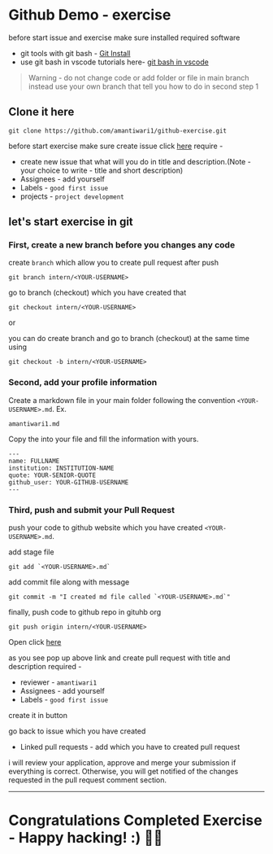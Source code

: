 # Github Demo - exercise

before start issue and exercise make sure installed required software

- git tools with git bash - [Git Install](https://www.atlassian.com/git/tutorials/install-git)
- use git bash in vscode tutorials here- [git bash in vscode](https://www.geeksforgeeks.org/how-to-integrate-git-bash-with-visual-studio-code/)

> Warning - do not change code or add folder or file in main branch instead use your own branch that tell you how to do in second step 1

## Clone it here

```shell
git clone https://github.com/amantiwari1/github-exercise.git
```

before start exercise make sure create issue click [here](https://github.com/amantiwari1/github-exercise/issues)
require -

- create new issue that what will you do in title and description.(Note - your choice to write - title and short description)
- Assignees - add yourself
- Labels - `good first issue`
- projects - `project development`

## let's start exercise in git

### First, create a new branch before you changes any code

create `branch` which allow you to create pull request after push

```shell
git branch intern/<YOUR-USERNAME>
```

go to branch (checkout) which you have created that

```shell
git checkout intern/<YOUR-USERNAME>
```

or

you can do create branch and go to branch (checkout) at the same time using

```
git checkout -b intern/<YOUR-USERNAME>
```

### Second, add your profile information

Create a markdown file in your main folder following the convention `<YOUR-USERNAME>.md`. Ex.

```filename
amantiwari1.md
```

Copy the into your file and fill the information with yours.

```
---
name: FULLNAME
institution: INSTITUTION-NAME
quote: YOUR-SENIOR-QUOTE
github_user: YOUR-GITHUB-USERNAME
---
```

### Third, push and submit your Pull Request

push your code to github website which you have created `<YOUR-USERNAME>.md`.

add stage file

```
git add `<YOUR-USERNAME>.md`
```

add commit file along with message

```
git commit -m "I created md file called `<YOUR-USERNAME>.md`"
```

finally, push code to github repo in gituhb org

```
git push origin intern/<YOUR-USERNAME>
```

Open click [here](https://github.com/amantiwari1/github-exercise)

as you see pop up above link and create pull request with title and description
required -

- reviewer - `amantiwari1`
- Assignees - add yourself
- Labels - `good first issue`

create it in button

go back to issue which you have created

- Linked pull requests - add which you have to created pull request

i will review your application, approve and merge your submission if everything is correct. Otherwise, you will get notified of the changes requested in the pull request comment section.

---

# Congratulations Completed Exercise - Happy hacking! :) 🎉🎉
